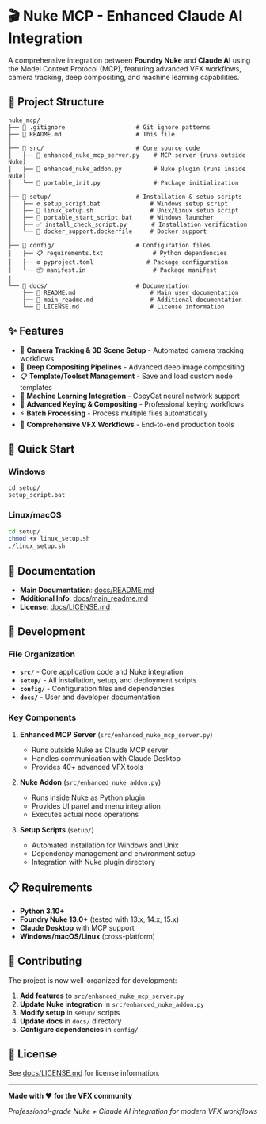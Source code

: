 # 🎬 Nuke MCP - Enhanced Claude AI Integration

A comprehensive integration between **Foundry Nuke** and **Claude AI** using the Model Context Protocol (MCP), featuring advanced VFX workflows, camera tracking, deep compositing, and machine learning capabilities.

## 📁 Project Structure

```
nuke_mcp/
├── 📄 .gitignore                    # Git ignore patterns
├── 📄 README.md                     # This file
│
├── 📁 src/                          # Core source code
│   ├── 🎯 enhanced_nuke_mcp_server.py    # MCP server (runs outside Nuke)
│   ├── 🔌 enhanced_nuke_addon.py         # Nuke plugin (runs inside Nuke)  
│   └── 🔧 portable_init.py               # Package initialization
│
├── 📁 setup/                        # Installation & setup scripts
│   ├── ⚙️ setup_script.bat              # Windows setup script
│   ├── 🐧 linux_setup.sh                # Unix/Linux setup script
│   ├── 🚀 portable_start_script.bat     # Windows launcher
│   ├── ✅ install_check_script.py       # Installation verification
│   └── 🐳 docker_support.dockerfile     # Docker support
│
├── 📁 config/                       # Configuration files
│   ├── 📋 requirements.txt              # Python dependencies
│   ├── ⚙️ pyproject.toml               # Package configuration
│   └── 📦 manifest.in                   # Package manifest
│
└── 📁 docs/                         # Documentation
    ├── 📖 README.md                     # Main user documentation
    ├── 📄 main_readme.md                # Additional documentation
    └── 📜 LICENSE.md                    # License information
```

## ✨ Features

- 🎯 **Camera Tracking & 3D Scene Setup** - Automated camera tracking workflows
- 🌊 **Deep Compositing Pipelines** - Advanced deep image compositing
- 📋 **Template/Toolset Management** - Save and load custom node templates
- 🤖 **Machine Learning Integration** - CopyCat neural network support
- 🔑 **Advanced Keying & Compositing** - Professional keying workflows
- ⚡ **Batch Processing** - Process multiple files automatically
- 🎨 **Comprehensive VFX Workflows** - End-to-end production tools

## 🚀 Quick Start

### Windows
```batch
cd setup/
setup_script.bat
```

### Linux/macOS
```bash
cd setup/
chmod +x linux_setup.sh
./linux_setup.sh
```

## 📖 Documentation

- **Main Documentation**: [docs/README.md](docs/README.md)
- **Additional Info**: [docs/main_readme.md](docs/main_readme.md)
- **License**: [docs/LICENSE.md](docs/LICENSE.md)

## 🔧 Development

### File Organization
- **`src/`** - Core application code and Nuke integration
- **`setup/`** - All installation, setup, and deployment scripts
- **`config/`** - Configuration files and dependencies
- **`docs/`** - User and developer documentation

### Key Components
1. **Enhanced MCP Server** (`src/enhanced_nuke_mcp_server.py`)
   - Runs outside Nuke as Claude MCP server
   - Handles communication with Claude Desktop
   - Provides 40+ advanced VFX tools

2. **Nuke Addon** (`src/enhanced_nuke_addon.py`)
   - Runs inside Nuke as Python plugin
   - Provides UI panel and menu integration
   - Executes actual node operations

3. **Setup Scripts** (`setup/`)
   - Automated installation for Windows and Unix
   - Dependency management and environment setup
   - Integration with Nuke plugin directory

## 📋 Requirements

- **Python 3.10+**
- **Foundry Nuke 13.0+** (tested with 13.x, 14.x, 15.x)
- **Claude Desktop** with MCP support
- **Windows/macOS/Linux** (cross-platform)

## 🤝 Contributing

The project is now well-organized for development:

1. **Add features** to `src/enhanced_nuke_mcp_server.py`
2. **Update Nuke integration** in `src/enhanced_nuke_addon.py`
3. **Modify setup** in `setup/` scripts
4. **Update docs** in `docs/` directory
5. **Configure dependencies** in `config/`

## 📄 License

See [docs/LICENSE.md](docs/LICENSE.md) for license information.

---

**Made with ❤️ for the VFX community**

*Professional-grade Nuke + Claude AI integration for modern VFX workflows*
